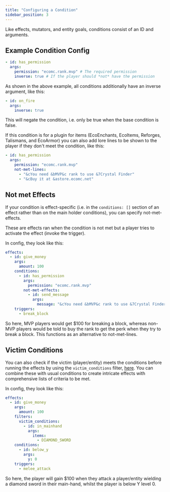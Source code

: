 ```yaml
---
title: "Configuring a Condition"
sidebar_position: 3
---
```


Like effects, mutators, and entity goals, conditions consist of an ID and arguments.

## Example Condition Config
```yaml
- id: has_permission
  args:
    permission: "ecomc.rank.mvp" # The required permission
    inverse: true # If the player should *not* have the permission
```


As shown in the above example, all conditions additionally have an inverse argument, like this:
```yaml
- id: on_fire
  args:
    inverse: true
```
This will negate the condition, i.e. only be true when the base condition is false.

If this condition is for a plugin for items (EcoEnchants, EcoItems, Reforges, Talismans, and EcoArmor) you can also add lore lines to be shown to the player if they don't meet the condition, like this:

```yaml
- id: has_permission
  args:
    permission: "ecomc.rank.mvp"
    not-met-lines:
      - "&cYou need &bMVP&c rank to use &7Crystal Finder"
      - "&cBuy it at &astore.ecomc.net"
```

## Not met Effects

If your condition is effect-specific (i.e. in the `conditions: []` section of an effect rather than on the main holder conditions), you can specify not-met-effects.

These are effects ran when the condition is not met but a player tries to activate the effect (invoke the trigger).

In config, they look like this:

```yaml
effects:
  - id: give_money
    args:
      amount: 100
    conditions:
      - id: has_permission
        args:
          permission: "ecomc.rank.mvp"
        not-met-effects:
          - id: send_message
            args:
              message: "&cYou need &bMVP&c rank to use &7Crystal Finder&c, buy it at &astore.ecomc.net&c!"
    triggers:
      - break_block
```

So here, MVP players would get $100 for breaking a block, whereas non-MVP players would be told to buy the rank to get the perk when they try to break a block. This functions as an alternative to not-met-lines.
## Victim Conditions

You can also check if the victim (player/entity) meets the conditions before running the effects by using the `victim_conditions` filter, [here](plugins.auxilor.io/effects/all-filters/victim_conditions). You can combine these with usual conditions to create intricate effects with comprehensive lists of criteria to be met.

In config, they look like this:

```yaml
effects:
  - id: give_money
    args:
      amount: 100
    filters:
	  victim_conditions:
		- id: in_mainhand
		  args:
			items:
			  - DIAMOND_SWORD
	conditions:
	  - id: below_y
	    args:
		  y: 0
    triggers:
      - melee_attack
```

So here, the player will gain $100 when they attack a player/entity wielding a diamond sword in their main-hand, whilst the player is below Y level 0.